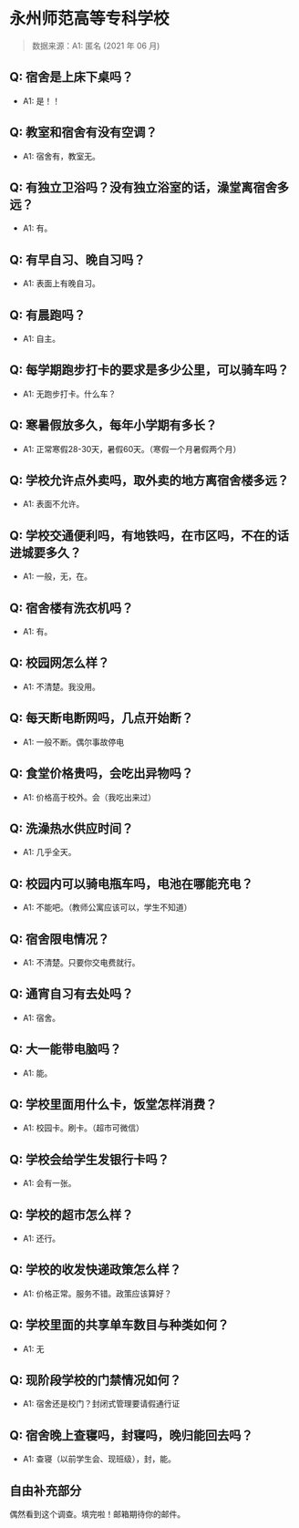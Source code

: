 # 永州师范高等专科学校

> 数据来源：A1: 匿名 (2021 年 06 月)

## Q: 宿舍是上床下桌吗？

- A1: 是！！

## Q: 教室和宿舍有没有空调？

- A1: 宿舍有，教室无。

## Q: 有独立卫浴吗？没有独立浴室的话，澡堂离宿舍多远？

- A1: 有。

## Q: 有早自习、晚自习吗？

- A1: 表面上有晚自习。

## Q: 有晨跑吗？

- A1: 自主。

## Q: 每学期跑步打卡的要求是多少公里，可以骑车吗？

- A1: 无跑步打卡。什么车？

## Q: 寒暑假放多久，每年小学期有多长？

- A1: 正常寒假28-30天，暑假60天。（寒假一个月暑假两个月）

## Q: 学校允许点外卖吗，取外卖的地方离宿舍楼多远？

- A1: 表面不允许。

## Q: 学校交通便利吗，有地铁吗，在市区吗，不在的话进城要多久？

- A1: 一般，无，在。

## Q: 宿舍楼有洗衣机吗？

- A1: 有。

## Q: 校园网怎么样？

- A1: 不清楚。我没用。

## Q: 每天断电断网吗，几点开始断？

- A1: 一般不断。偶尔事故停电

## Q: 食堂价格贵吗，会吃出异物吗？

- A1: 价格高于校外。会（我吃出来过）

## Q: 洗澡热水供应时间？

- A1: 几乎全天。

## Q: 校园内可以骑电瓶车吗，电池在哪能充电？

- A1: 不能吧。（教师公寓应该可以，学生不知道）

## Q: 宿舍限电情况？

- A1: 不清楚。只要你交电费就行。

## Q: 通宵自习有去处吗？

- A1: 宿舍。

## Q: 大一能带电脑吗？

- A1: 能。

## Q: 学校里面用什么卡，饭堂怎样消费？

- A1: 校园卡。刷卡。（超市可微信）

## Q: 学校会给学生发银行卡吗？

- A1: 会有一张。

## Q: 学校的超市怎么样？

- A1: 还行。

## Q: 学校的收发快递政策怎么样？

- A1: 价格正常。服务不错。政策应该算好？

## Q: 学校里面的共享单车数目与种类如何？

- A1: 无

## Q: 现阶段学校的门禁情况如何？

- A1: 宿舍还是校门？封闭式管理要请假通行证

## Q: 宿舍晚上查寝吗，封寝吗，晚归能回去吗？

- A1: 查寝（以前学生会、现班级），封，能。

## 自由补充部分

偶然看到这个调查。填完啦！邮箱期待你的邮件。